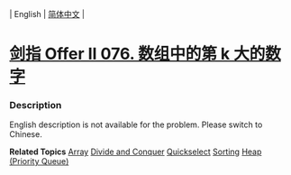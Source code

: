 | English | [简体中文](README.md) |

# [剑指 Offer II 076. 数组中的第 k 大的数字](https://leetcode.cn/problems/xx4gT2)
 ### Description
<p>English description is not available for the problem. Please switch to Chinese.</p>

**Related Topics**  [Array](https://leetcode.cn/tag/array) [Divide and Conquer](https://leetcode.cn/tag/divide-and-conquer) [Quickselect](https://leetcode.cn/tag/quickselect) [Sorting](https://leetcode.cn/tag/sorting) [Heap (Priority Queue)](https://leetcode.cn/tag/heap-priority-queue) 